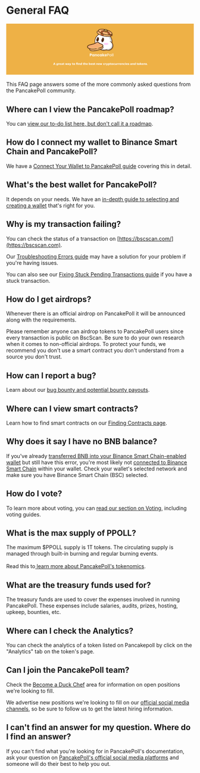 # General FAQ

![](../.gitbook/assets/NEWBAN.jpg)

This FAQ page answers some of the more commonly asked questions from the PancakePoll community.

## Where can I view the PancakePoll roadmap?

You can [view our to-do list here, but don't call it a roadmap](https://roadmap.pancakepoll.com/roadmap).

## How do I connect my wallet to Binance Smart Chain and PancakePoll?

We have a [Connect Your Wallet to PancakePoll guide](../get-started/connection-guide.md) covering this in detail.

## What's the best wallet for PancakePoll?

It depends on your needs. We have an [in-depth guide to selecting and creating a wallet](../get-started/wallet-guide.md) that's right for you.

## Why is my transaction failing?

You can check the status of a transaction on [https://bscscan.com/](https://bscscan.com).

Our [Troubleshooting Errors guide](troubleshooting-errors.md) may have a solution for your problem if you're having issues.

You can also see our [Fixing Stuck Pending Transactions guide](broken-reference) if you have a stuck transaction.

## How do I get airdrops?

Whenever there is an official airdrop on PancakePoll it will be announced along with the requirements.

Please remember anyone can airdrop tokens to PancakePoll users since every transaction is public on BscScan. Be sure to do your own research when it comes to non-official airdrops. To protect your funds, we recommend you don't use a smart contract you don't understand from a source you don't trust.

## How can I report a bug?

Learn about our [bug bounty and potential bounty payouts](../developers/bug-bounty.md).

## Where can I view smart contracts?

Learn how to find smart contracts on our [Finding Contracts page](https://docs.pancakepoll.com/code/smart-contracts/finding-contracts).

## Why does it say I have no BNB balance?

If you've already [transferred BNB into your Binance Smart Chain-enabled wallet](../get-started/get-bep20-tokens.md) but still have this error, you're most likely not [connected to Binance Smart Chain](../get-started/connection-guide.md) within your wallet. Check your wallet's selected network and make sure you have Binance Smart Chain (BSC) selected.

## How do I vote?

To learn more about voting, you can [read our section on Voting](../feature/vote-and-burn/), including voting guides.

## What is the max supply of PPOLL?

The maximum $PPOLL supply is 1T tokens. The circulating supply is managed through built-in burning and regular burning events.\
\
Read this to[ learn more about PancakePoll's tokenomics](../tokenomics/ppoll/).

## What are the treasury funds used for?

The treasury funds are used to cover the expenses involved in running PancakePoll. These expenses include salaries, audits, prizes, hosting, upkeep, bounties, etc.

## Where can I check the Analytics?

You can check the analytics of a token listed on Pancakepoll by click on the "Analytics" tab on the token's page.

## Can I join the PancakePoll team?

Check the [Become a Duck Chef](../hiring/become-a-duck-chef.md) area for information on open positions we're looking to fill.

We advertise new positions we're looking to fill on our [official social media channels](../contact-us/#social-communities), so be sure to follow us to get the latest hiring information.

## I can't find an answer for my question. Where do I find an answer?

If you can't find what you're looking for in PancakePoll's documentation, ask your question on [PancakePoll's official social media platforms](../contact-us/#social-communities) and someone will do their best to help you out.

